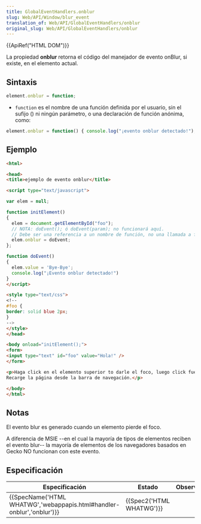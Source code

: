 ```yaml
---
title: GlobalEventHandlers.onblur
slug: Web/API/Window/blur_event
translation_of: Web/API/GlobalEventHandlers/onblur
original_slug: Web/API/GlobalEventHandlers/onblur
---
```

{{ApiRef("HTML DOM")}}

La propiedad **onblur** retorna el código del manejador de evento onBlur, si existe, en el elemento actual.

## Sintaxis

```js
element.onblur = function;
```

- `function` es el nombre de una función definida por el usuario, sin el sufijo () ni ningún parámetro, o una declaración de función anónima, como:

```js
element.onblur = function() { console.log("¡evento onblur detectado!"); };
```

## Ejemplo

```html
<html>

<head>
<title>ejemplo de evento onblur</title>

<script type="text/javascript">

var elem = null;

function initElement()
{
  elem = document.getElementById("foo");
  // NOTA: doEvent(); ó doEvent(param); no funcionará aquí.
  // Debe ser una referencia a un nombre de función, no una llamada a función.
  elem.onblur = doEvent;
};

function doEvent()
{
  elem.value = 'Bye-Bye';
  console.log("¡Evento onblur detectado!")
}
</script>

<style type="text/css">
<!--
#foo {
border: solid blue 2px;
}
-->
</style>
</head>

<body onload="initElement();">
<form>
<input type="text" id="foo" value="Hola!" />
</form>

<p>Haga click en el elemento superior to darle el foco, luego click fuera del elemento.<br />
Recarge la página desde la barra de navegación.</p>

</body>
</html>
```

## Notas

El evento blur es generado cuando un elemento pierde el foco.

A diferencia de MSIE --en el cual la mayoría de tipos de elementos reciben el evento blur-- la mayoría de elementos de los navegadores basados en Gecko NO funcionan con este evento.

## Especificación

| Especificación                                                                               | Estado                           | Observaciones |
| -------------------------------------------------------------------------------------------- | -------------------------------- | ------------- |
| {{SpecName('HTML WHATWG','webappapis.html#handler-onblur','onblur')}} | {{Spec2('HTML WHATWG')}} |               |
